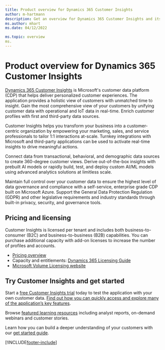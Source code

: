 ```yaml
---
title: Product overview for Dynamics 365 Customer Insights
author: m-hartmann
description: Get an overview for Dynamics 365 Customer Insights and its main features.
ms.author: mhart
ms.date: 04/12/2022

ms.topic: overview
ms.
---
```


# Product overview for Dynamics 365 Customer Insights

[Dynamics 365 Customer Insights](https://dynamics.microsoft.com/ai/customer-insights/) is Microsoft's customer data platform (CDP) that helps deliver personalized customer experiences. The application provides a holistic view of customers with unmatched time to insight. Gain the most comprehensive view of your customers by unifying customer data with operational and IoT data in real-time. Enrich customer profiles with first and third-party data sources. 

Customer Insights helps you transform your business into a customer-centric organization by empowering your marketing, sales, and service professionals to tailor 1:1 interactions at-scale. Turnkey integrations with Microsoft and third-party applications can be used to activate real-time insights to drive meaningful actions.

Connect data from transactional, behavioral, and demographic data sources to create 360-degree customer views. Derive out-of-the-box insights with prebuilt AI models or rapidly build, test, and deploy custom AI/ML models using advanced analytics solutions at limitless scale.

Maintain full control over your customer data to ensure the highest level of data governance and compliance with a self-service, enterprise grade CDP built on Microsoft Azure. Support the General Data Protection Regulation (GDPR) and other legislative requirements and industry standards through built-in privacy, security, and governance tools.

## Pricing and licensing
Customer Insights is licensed per tenant and includes both business-to-consumer (B2C) and business-to-business (B2B) capabilities. You can purchase additional capacity with add-on licenses to increase the number of profiles and accounts.

- [Pricing overview](https://dynamics.microsoft.com/ai/customer-insights/pricing/)
- Capacity and entitlements: [Dynamics 365 Licensing Guide](https://go.microsoft.com/fwlink/?LinkId=866544)
- [Microsoft Volume Licensing website](https://www.microsoft.com/licensing/how-to-buy/how-to-buy)

## Try Customer Insights and get started

Start a [free Customer Insights trial](https://signup.microsoft.com/create-account/signup?SKU=036c2481-aa8a-47cd-ab43-324f0c157c2d&ali=1&RU=https:%2F%2Fhome.ci.ai.dynamics.com%2Fstart%2Ftrial&products=036c2481-aa8a-47cd-ab43-324f0c157c2d) today to test the application with your own customer data. [Find out how you can quickly access and explore many of the application’s key features](trial-signup.md). 

Browse [featured learning resources](https://dynamics.microsoft.com/ai/customer-insights/resources/) including analyst reports, on-demand webinars and customer stories.

Learn how you can build a deeper understanding of your customers with our [get started guide](get-started.md).

[!INCLUDE[footer-include](includes/footer-banner.md)]
